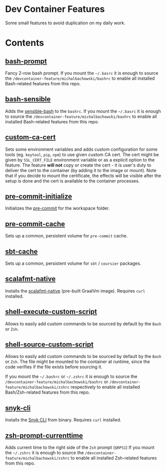 # Dev Container Features

Some small features to avoid duplication on my daily work.

# Contents

## [bash-prompt](./src/bash-prompt/)

Fancy 2-row bash prompt.
If you mount the `~/.basrc` it is enough to source the `/devcontainer-feature/michalbachowski/bashrc` to enable all installed Bash-related features from this repo.

## [bash-sensible](./src/bash-sensible/)

Adds the [sensible-bash](https://github.com/mrzool/bash-sensible/) to the `bashrc`.
If you mount the `~/.basrc` it is enough to source the `/devcontainer-feature/michalbachowski/bashrc` to enable all installed Bash-related features from this repo.

## [custom-ca-cert](./src/custom-ca-cert/)

Sets some environment variables and adds custom configuration for some tools (eg. `keytool`, `pip`, `npm`) to use given custom CA cert.
The cert might be given by `SSL_CERT_FILE` environment variable or as a explicit option to the feature.
The feature **will not** copy or create the cert - it is user's duty to deliver the cert to the container (by adding it to the image or mount).
Note that if you decide to mount the certificate, the effects will be visible after the setup is done and the cert is available to the container processes.

## [pre-commit-initialize](./src/pre-commit-initialize/)

Initializes the [pre-commit](https://pre-commit.com) for the workspace folder.

## [pre-commit-cache](./src/pre-commit-cache/)

Sets up a common, persistent volume for `pre-commit` cache.

## [sbt-cache](./src/sbt-cache/)

Sets up a common, persistent volume for `sbt` / `coursier` packages.

## [scalafmt-native](./src/scalafmt-native/)

Installs the [scalafmt-native](https://scalameta.org/scalafmt/docs/installation.html#native-image) (pre-built GraalVm image).
Requires `curl` installed.

## [shell-execute-custom-script](./src/shell-execute-custom-script/)

Allows to easily add custom commands to be sourced by default by the `Bash` or `Zsh`.

## [shell-source-custom-script](./src/shell-source-custom-script/)

Allows to easily add custom commands to be sourced by default by the `Bash` or `Zsh`.
The file might be mounted to the container at runtime, since the code verifies if the file exists before sourcing it.

If you mount the `~/.bashrc` or `~/.zshrc` it is enough to source the `/devcontainer-feature/michalbachowski/bashrc` or `/devcontainer-feature/michalbachowski/zshrc` respectively to enable all installed Bash/Zsh-related features from this repo.

## [snyk-cli](./src/snyk-cli/)

Installs the [Snyk CLI](https://docs.snyk.io/snyk-cli/install-or-update-the-snyk-cli) from binary.
Requires `curl` installed.

## [zsh-prompt-currenttime](./src/zsh-prompt-currenttime/)

Adds current time to the right side of the `Zsh` prompt (`$RPS1`)
If you mount the `~/.zshrc` it is enough to source the `/devcontainer-feature/michalbachowski/zshrc` to enable all installed Zsh-related features from this repo.
